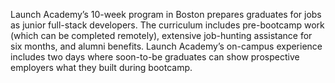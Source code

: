 Launch Academy’s 10-week program in Boston prepares graduates for jobs as
junior full-stack developers. The curriculum includes pre-bootcamp work (which
can be completed remotely), extensive job-hunting assistance for six months,
and alumni benefits. Launch Academy’s on-campus experience includes two days
where soon-to-be graduates can show prospective employers what they built
during bootcamp.


